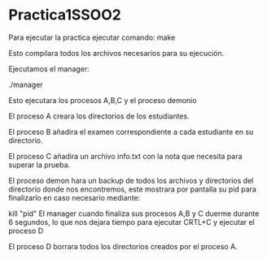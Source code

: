 # Practica1SSOO2
Para ejecutar la practica ejecutar comando:
make

Esto compilara todos los archivos necesarios para su ejecución.

Ejecutamos el manager:

./manager

Esto ejecutara los procesos A,B,C y el proceso demonio

El proceso A creara los directorios de los estudiantes.

El proceso B añadira el examen correspondiente a cada estudiante en su directorio.

El proceso C añadira un archivo info.txt con la nota que necesita para superar la prueba.

El proceso demon hara un backup de todos los archivos y directorios del directorio donde nos encontremos, este mostrara por pantalla su pid para finalizarlo en caso necesario mediante:

kill "pid"
El manager cuando finaliza sus procesos A,B y C duerme durante 6 segundos, lo que nos dejara tiempo para ejecutar CRTL+C y ejecutar el proceso D

El proceso D borrara todos los directorios creados por el proceso A.

